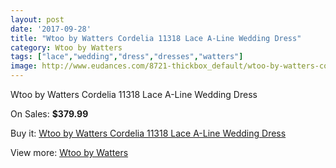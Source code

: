 ```yaml
---
layout: post
date: '2017-09-28'
title: "Wtoo by Watters Cordelia 11318 Lace A-Line Wedding Dress"
category: Wtoo by Watters
tags: ["lace","wedding","dress","dresses","watters"]
image: http://www.eudances.com/8721-thickbox_default/wtoo-by-watters-cordelia-11318-lace-a-line-wedding-dress.jpg
---
```

Wtoo by Watters Cordelia 11318 Lace A-Line Wedding Dress

On Sales: **$379.99**
<a href="https://www.eudances.com/en/wtoo-by-watters/2950-wtoo-by-watters-cordelia-11318-lace-a-line-wedding-dress.html"><amp-img layout="responsive" width="600" height="600" src="//www.eudances.com/8721-thickbox_default/wtoo-by-watters-cordelia-11318-lace-a-line-wedding-dress.jpg" alt="Wtoo by Watters Cordelia 11318 Lace A-Line Wedding Dress 0" /></a>
<a href="https://www.eudances.com/en/wtoo-by-watters/2950-wtoo-by-watters-cordelia-11318-lace-a-line-wedding-dress.html"><amp-img layout="responsive" width="600" height="600" src="//www.eudances.com/8723-thickbox_default/wtoo-by-watters-cordelia-11318-lace-a-line-wedding-dress.jpg" alt="Wtoo by Watters Cordelia 11318 Lace A-Line Wedding Dress 1" /></a>
<a href="https://www.eudances.com/en/wtoo-by-watters/2950-wtoo-by-watters-cordelia-11318-lace-a-line-wedding-dress.html"><amp-img layout="responsive" width="600" height="600" src="//www.eudances.com/8722-thickbox_default/wtoo-by-watters-cordelia-11318-lace-a-line-wedding-dress.jpg" alt="Wtoo by Watters Cordelia 11318 Lace A-Line Wedding Dress 2" /></a>

Buy it: [Wtoo by Watters Cordelia 11318 Lace A-Line Wedding Dress](https://www.eudances.com/en/wtoo-by-watters/2950-wtoo-by-watters-cordelia-11318-lace-a-line-wedding-dress.html "Wtoo by Watters Cordelia 11318 Lace A-Line Wedding Dress")

View more: [Wtoo by Watters](https://www.eudances.com/en/49-wtoo-by-watters "Wtoo by Watters")